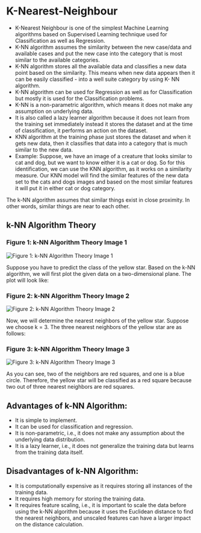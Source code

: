 # K-Nearest-Neighbour
- K-Nearest Neighbour is one of the simplest Machine Learning algorithms based on Supervised Learning technique used for Classification as well as Regression.
- K-NN algorithm assumes the similarity between the new case/data and available cases and put the new case into the category that is most similar to the available categories.
- K-NN algorithm stores all the available data and classifies a new data point based on the similarity. This means when new data appears then it can be easily classified - into a well suite category by using K- NN algorithm.
- K-NN algorithm can be used for Regression as well as for Classification but mostly it is used for the Classification problems.
- K-NN is a non-parametric algorithm, which means it does not make any assumption on underlying data.
- It is also called a lazy learner algorithm because it does not learn from the training set immediately instead it stores the dataset and at the time of classification, it performs an action on the dataset.
- KNN algorithm at the training phase just stores the dataset and when it gets new data, then it classifies that data into a category that is much similar to the new data.
- Example: Suppose, we have an image of a creature that looks similar to cat and dog, but we want to know either it is a cat or dog. So for this identification, we can use the KNN algorithm, as it works on a similarity measure. Our KNN model will find the similar features of the new data set to the cats and dogs images and based on the most similar features it will put it in either cat or dog category.

The k-NN algorithm assumes that similar things exist in close proximity. In other words, similar things are near to each other. 

## k-NN Algorithm Theory

### Figure 1: k-NN Algorithm Theory Image 1

![Figure 1: k-NN Algorithm Theory Image 1](https://static.javatpoint.com/tutorial/machine-learning/images/k-nearest-neighbor-algorithm-for-machine-learning.png)

Suppose you have to predict the class of the yellow star. Based on the k-NN algorithm, we will first plot the given data on a two-dimensional plane. The plot will look like:

### Figure 2: k-NN Algorithm Theory Image 2

![Figure 2: k-NN Algorithm Theory Image 2](https://static.javatpoint.com/tutorial/machine-learning/images/knn-algorithm2.png)

Now, we will determine the nearest neighbors of the yellow star. Suppose we choose k = 3. The three nearest neighbors of the yellow star are as follows:

### Figure 3: k-NN Algorithm Theory Image 3

![Figure 3: k-NN Algorithm Theory Image 3](https://static.javatpoint.com/tutorial/machine-learning/images/knn-algorithm3.png)

As you can see, two of the neighbors are red squares, and one is a blue circle. Therefore, the yellow star will be classified as a red square because two out of three nearest neighbors are red squares.

## Advantages of k-NN Algorithm:

- It is simple to implement.
- It can be used for classification and regression.
- It is non-parametric, i.e., it does not make any assumption about the underlying data distribution.
- It is a lazy learner, i.e., it does not generalize the training data but learns from the training data itself.

## Disadvantages of k-NN Algorithm:

- It is computationally expensive as it requires storing all instances of the training data.
- It requires high memory for storing the training data.
- It requires feature scaling, i.e., it is important to scale the data before using the k-NN algorithm because it uses the Euclidean distance to find the nearest neighbors, and unscaled features can have a larger impact on the distance calculation.
